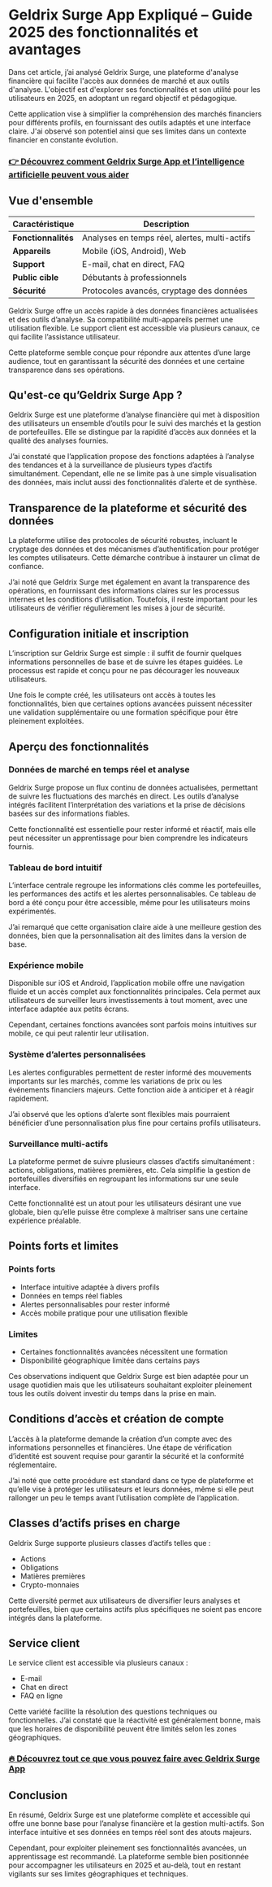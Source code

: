 # Geldrix Surge App Expliqué – Guide 2025 des fonctionnalités et avantages
   
Dans cet article, j’ai analysé Geldrix Surge, une plateforme d'analyse financière qui facilite l'accès aux données de marché et aux outils d'analyse. L'objectif est d'explorer ses fonctionnalités et son utilité pour les utilisateurs en 2025, en adoptant un regard objectif et pédagogique.  

Cette application vise à simplifier la compréhension des marchés financiers pour différents profils, en fournissant des outils adaptés et une interface claire. J'ai observé son potentiel ainsi que ses limites dans un contexte financier en constante évolution.  

### [👉 Découvrez comment Geldrix Surge App et l’intelligence artificielle peuvent vous aider](https://tinyurl.com/27a4g7r8)
## Vue d'ensemble  

| Caractéristique         | Description                             |  
|------------------------|---------------------------------------|  
| **Fonctionnalités**    | Analyses en temps réel, alertes, multi-actifs |  
| **Appareils**          | Mobile (iOS, Android), Web             |  
| **Support**            | E-mail, chat en direct, FAQ            |  
| **Public cible**       | Débutants à professionnels             |  
| **Sécurité**           | Protocoles avancés, cryptage des données |  

Geldrix Surge offre un accès rapide à des données financières actualisées et des outils d’analyse. Sa compatibilité multi-appareils permet une utilisation flexible. Le support client est accessible via plusieurs canaux, ce qui facilite l’assistance utilisateur.  

Cette plateforme semble conçue pour répondre aux attentes d’une large audience, tout en garantissant la sécurité des données et une certaine transparence dans ses opérations.  

## Qu'est-ce qu’Geldrix Surge App ?  
Geldrix Surge est une plateforme d’analyse financière qui met à disposition des utilisateurs un ensemble d’outils pour le suivi des marchés et la gestion de portefeuilles. Elle se distingue par la rapidité d’accès aux données et la qualité des analyses fournies.  

J’ai constaté que l’application propose des fonctions adaptées à l’analyse des tendances et à la surveillance de plusieurs types d’actifs simultanément. Cependant, elle ne se limite pas à une simple visualisation des données, mais inclut aussi des fonctionnalités d’alerte et de synthèse.  

## Transparence de la plateforme et sécurité des données  
La plateforme utilise des protocoles de sécurité robustes, incluant le cryptage des données et des mécanismes d’authentification pour protéger les comptes utilisateurs. Cette démarche contribue à instaurer un climat de confiance.  

J’ai noté que Geldrix Surge met également en avant la transparence des opérations, en fournissant des informations claires sur les processus internes et les conditions d’utilisation. Toutefois, il reste important pour les utilisateurs de vérifier régulièrement les mises à jour de sécurité.  

## Configuration initiale et inscription  
L’inscription sur Geldrix Surge est simple : il suffit de fournir quelques informations personnelles de base et de suivre les étapes guidées. Le processus est rapide et conçu pour ne pas décourager les nouveaux utilisateurs.  

Une fois le compte créé, les utilisateurs ont accès à toutes les fonctionnalités, bien que certaines options avancées puissent nécessiter une validation supplémentaire ou une formation spécifique pour être pleinement exploitées.  

## Aperçu des fonctionnalités  

### Données de marché en temps réel et analyse  
Geldrix Surge propose un flux continu de données actualisées, permettant de suivre les fluctuations des marchés en direct. Les outils d’analyse intégrés facilitent l’interprétation des variations et la prise de décisions basées sur des informations fiables.  

Cette fonctionnalité est essentielle pour rester informé et réactif, mais elle peut nécessiter un apprentissage pour bien comprendre les indicateurs fournis.  

### Tableau de bord intuitif  
L’interface centrale regroupe les informations clés comme les portefeuilles, les performances des actifs et les alertes personnalisables. Ce tableau de bord a été conçu pour être accessible, même pour les utilisateurs moins expérimentés.  

J’ai remarqué que cette organisation claire aide à une meilleure gestion des données, bien que la personnalisation ait des limites dans la version de base.  

### Expérience mobile  
Disponible sur iOS et Android, l’application mobile offre une navigation fluide et un accès complet aux fonctionnalités principales. Cela permet aux utilisateurs de surveiller leurs investissements à tout moment, avec une interface adaptée aux petits écrans.  

Cependant, certaines fonctions avancées sont parfois moins intuitives sur mobile, ce qui peut ralentir leur utilisation.  

### Système d’alertes personnalisées  
Les alertes configurables permettent de rester informé des mouvements importants sur les marchés, comme les variations de prix ou les événements financiers majeurs. Cette fonction aide à anticiper et à réagir rapidement.  

J’ai observé que les options d’alerte sont flexibles mais pourraient bénéficier d’une personnalisation plus fine pour certains profils utilisateurs.  

### Surveillance multi-actifs  
La plateforme permet de suivre plusieurs classes d’actifs simultanément : actions, obligations, matières premières, etc. Cela simplifie la gestion de portefeuilles diversifiés en regroupant les informations sur une seule interface.  

Cette fonctionnalité est un atout pour les utilisateurs désirant une vue globale, bien qu’elle puisse être complexe à maîtriser sans une certaine expérience préalable.  

## Points forts et limites  

### Points forts  
- Interface intuitive adaptée à divers profils  
- Données en temps réel fiables  
- Alertes personnalisables pour rester informé  
- Accès mobile pratique pour une utilisation flexible  

### Limites  
- Certaines fonctionnalités avancées nécessitent une formation  
- Disponibilité géographique limitée dans certains pays  

Ces observations indiquent que Geldrix Surge est bien adaptée pour un usage quotidien mais que les utilisateurs souhaitant exploiter pleinement tous les outils doivent investir du temps dans la prise en main.  

## Conditions d’accès et création de compte  
L’accès à la plateforme demande la création d’un compte avec des informations personnelles et financières. Une étape de vérification d’identité est souvent requise pour garantir la sécurité et la conformité réglementaire.  

J’ai noté que cette procédure est standard dans ce type de plateforme et qu’elle vise à protéger les utilisateurs et leurs données, même si elle peut rallonger un peu le temps avant l’utilisation complète de l’application.  

## Classes d’actifs prises en charge  
Geldrix Surge supporte plusieurs classes d’actifs telles que :  
- Actions  
- Obligations  
- Matières premières  
- Crypto-monnaies  

Cette diversité permet aux utilisateurs de diversifier leurs analyses et portefeuilles, bien que certains actifs plus spécifiques ne soient pas encore intégrés dans la plateforme.  

## Service client  
Le service client est accessible via plusieurs canaux :  
- E-mail  
- Chat en direct  
- FAQ en ligne  

Cette variété facilite la résolution des questions techniques ou fonctionnelles. J’ai constaté que la réactivité est généralement bonne, mais que les horaires de disponibilité peuvent être limités selon les zones géographiques.  

### [🔥 Découvrez tout ce que vous pouvez faire avec Geldrix Surge App](https://tinyurl.com/27a4g7r8)
## Conclusion  
En résumé, Geldrix Surge est une plateforme complète et accessible qui offre une bonne base pour l’analyse financière et la gestion multi-actifs. Son interface intuitive et ses données en temps réel sont des atouts majeurs.  

Cependant, pour exploiter pleinement ses fonctionnalités avancées, un apprentissage est recommandé. La plateforme semble bien positionnée pour accompagner les utilisateurs en 2025 et au-delà, tout en restant vigilants sur ses limites géographiques et techniques.